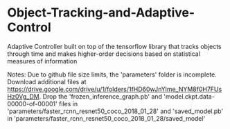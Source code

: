 # Object-Tracking-and-Adaptive-Control
Adaptive Controller built on top of the tensorflow library that tracks objects through time and makes higher-order decisions based on statistical measures of information


Notes:
Due to github file size limits, the 'parameters' folder is incomplete. Download additional files at https://drive.google.com/drive/u/1/folders/1fHD60wJnYlme_NYM8f0H7FUsHz0Vg_DM. Drop the 'frozen_inference_graph.pb' and 'model.ckpt.data-00000-of-00001' files in 'parameters/faster_rcnn_resnet50_coco_2018_01_28' and 'saved_model.pb' in 'parameters/faster_rcnn_resnet50_coco_2018_01_28/saved_model'
